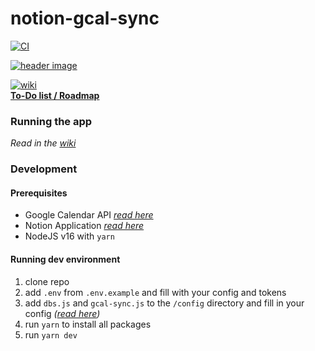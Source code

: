 # notion-gcal-sync

[![CI](https://github.com/DerLev/notion-gcal-sync/actions/workflows/integration.yml/badge.svg?branch=main&event=push)](https://github.com/DerLev/notion-gcal-sync/actions/workflows/integration.yml)

[![header image](https://am3pap006files.storage.live.com/y4mYi1FOnfOUa4DCZwKZLB2RAcp24_-J5bC8Nb9R1DB0iwxMsKmSL3CGAV2u7cMkZqq-yrd6Xi15QMnj6nF0CjiafoWPBq9mDo7p4fWG1hH3jT2p7aMr5ZGF1mM-FoOX-Pa6-vKdfj4XSbII62L4Rzm-JsfNkQ2WGhpvU7i-uR4oN8Vx0ssJ6o81GyV_gSkVSIX?width=1244&height=256&cropmode=none)](https://github.com/DerLev/notion-gcal-sync/)

[![wiki](https://derlev.github.io/svg-tags/derlev%20wiki.svg)](https://github.com/DerLev/notion-gcal-sync/wiki)<br />
[**To-Do list / Roadmap**](https://derlev.notion.site/9f2b23bd9bac4151a86ba89a86fade8a?v=30ff4ab2347343f5a60d25d53b22c278)

### Running the app

*Read in the [wiki](https://github.com/DerLev/notion-gcal-sync/wiki/Running-the-app)*

### Development

#### Prerequisites

- Google Calendar API [*read here*](https://github.com/DerLev/notion-gcal-sync/wiki/Setting-up-Google-Calendar-API)
- Notion Application [*read here*](https://github.com/DerLev/notion-gcal-sync/wiki/Setting-up-Notion-Application)
- NodeJS v16 with `yarn`

#### Running dev environment

1. clone repo
2. add `.env` from `.env.example` and fill with your config and tokens
3. add `dbs.js` and `gcal-sync.js` to the `/config` directory and fill in your config *([read here](https://github.com/DerLev/notion-gcal-sync/wiki/Configuration))*
4. run `yarn` to install all packages
5. run `yarn dev`
